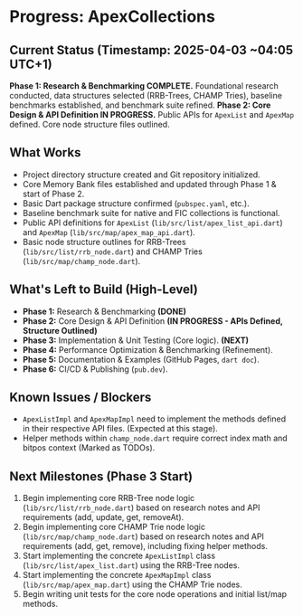 # Progress: ApexCollections

## Current Status (Timestamp: 2025-04-03 ~04:05 UTC+1)

**Phase 1: Research & Benchmarking COMPLETE.** Foundational research conducted, data structures selected (RRB-Trees, CHAMP Tries), baseline benchmarks established, and benchmark suite refined.
**Phase 2: Core Design & API Definition IN PROGRESS.** Public APIs for `ApexList` and `ApexMap` defined. Core node structure files outlined.

## What Works

-   Project directory structure created and Git repository initialized.
-   Core Memory Bank files established and updated through Phase 1 & start of Phase 2.
-   Basic Dart package structure confirmed (`pubspec.yaml`, etc.).
-   Baseline benchmark suite for native and FIC collections is functional.
-   Public API definitions for `ApexList` (`lib/src/list/apex_list_api.dart`) and `ApexMap` (`lib/src/map/apex_map_api.dart`).
-   Basic node structure outlines for RRB-Trees (`lib/src/list/rrb_node.dart`) and CHAMP Tries (`lib/src/map/champ_node.dart`).

## What's Left to Build (High-Level)

-   **Phase 1:** Research & Benchmarking **(DONE)**
-   **Phase 2:** Core Design & API Definition **(IN PROGRESS - APIs Defined, Structure Outlined)**
-   **Phase 3:** Implementation & Unit Testing (Core logic). **(NEXT)**
-   **Phase 4:** Performance Optimization & Benchmarking (Refinement).
-   **Phase 5:** Documentation & Examples (GitHub Pages, `dart doc`).
-   **Phase 6:** CI/CD & Publishing (`pub.dev`).

## Known Issues / Blockers

-   `ApexListImpl` and `ApexMapImpl` need to implement the methods defined in their respective API files. (Expected at this stage).
-   Helper methods within `champ_node.dart` require correct index math and bitpos context (Marked as TODOs).

## Next Milestones (Phase 3 Start)

1.  Begin implementing core RRB-Tree node logic (`lib/src/list/rrb_node.dart`) based on research notes and API requirements (add, update, get, removeAt).
2.  Begin implementing core CHAMP Trie node logic (`lib/src/map/champ_node.dart`) based on research notes and API requirements (add, get, remove), including fixing helper methods.
3.  Start implementing the concrete `ApexListImpl` class (`lib/src/list/apex_list.dart`) using the RRB-Tree nodes.
4.  Start implementing the concrete `ApexMapImpl` class (`lib/src/map/apex_map.dart`) using the CHAMP Trie nodes.
5.  Begin writing unit tests for the core node operations and initial list/map methods.
